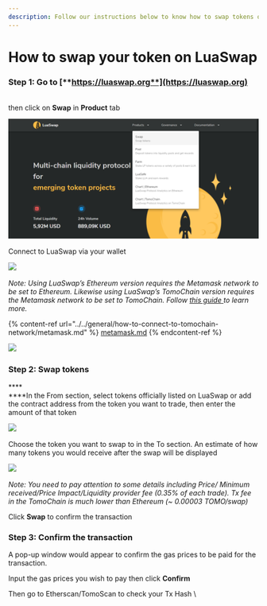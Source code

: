 ```yaml
---
description: Follow our instructions below to know how to swap tokens on LuaSwap
---
```


# How to swap your token on LuaSwap

### **Step 1: Go to** [**https://luaswap.org**](https://luaswap.org)

\
then click on **Swap** in **Product** tab

![](<../../.gitbook/assets/image (102).png>)

Connect to LuaSwap via your wallet

![](../../.gitbook/assets/screenshot\_1.png)

_Note:_ _Using LuaSwap’s Ethereum version requires the Metamask network to be set to Ethereum. Likewise using LuaSwap’s TomoChain version requires the Metamask network to be set to TomoChain. Follow_ [_this guide_ ](https://docs.tomochain.com/general/how-to-connect-to-tomochain-network/metamask)_to learn more._

{% content-ref url="../../general/how-to-connect-to-tomochain-network/metamask.md" %}
[metamask.md](../../general/how-to-connect-to-tomochain-network/metamask.md)
{% endcontent-ref %}

![](<../../.gitbook/assets/screenshot\_2 (3).png>)

### **Step 2: Swap tokens**

****\
****In the From section, select tokens officially listed on LuaSwap or add the contract address from the token you want to trade, then enter the amount of that token

![](../../.gitbook/assets/screenshot\_4.png)

Choose the token you want to swap to in the To section. An estimate of how many tokens you would receive after the swap will be displayed

![](<../../.gitbook/assets/screenshot\_5 (1).png>)

_Note: You need to pay attention to some details including Price/ Minimum received/Price Impact/Liquidity provider fee (0.35% of each trade). Tx fee in the TomoChain is much lower than Ethereum (\~ 0.00003 TOMO/swap)_

Click **Swap** to confirm the transaction&#x20;

### **Step 3: Confirm the transaction**

A pop-up window would appear to confirm the gas prices to be paid for the transaction.

Input the gas prices you wish to pay then click **Confirm**

Then go to Etherscan/TomoScan to check your Tx Hash \
